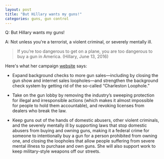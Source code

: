 ```yaml
---
layout: post
title: "But Hillary wants my guns!"
categories: guns, gun control
---
```


Q: But Hillary wants my guns!


A: Not unless you're a terrorist, a violent criminal, or severely mentally ill.

> If you’re too dangerous to get on a plane, you are too dangerous to buy a gun in
America. (Hillary, June 13, 2016)


Here's what her campaign [website](https://www.hillaryclinton.com/issues/gun-violence-prevention/) says:

* Expand background checks to more gun sales—including by closing the
gun show and internet sales loopholes—and strengthen the background
check system by getting rid of the so-called “Charleston Loophole.”

* Take on the gun lobby by removing the industry’s sweeping protection
for illegal and irresponsible actions (which makes it almost
impossible for people to hold them accountable), and revoking licenses
from dealers who break the law.

* Keep guns out of the hands of domestic abusers, other violent
criminals, and the severely mentally ill by supporting laws that stop
domestic abusers from buying and owning guns, making it a federal
crime for someone to intentionally buy a gun for a person prohibited
from owning one, and closing the loopholes that allow people suffering
from severe mental illness to purchase and own guns. She will also
support work to keep military-style weapons off our streets.
